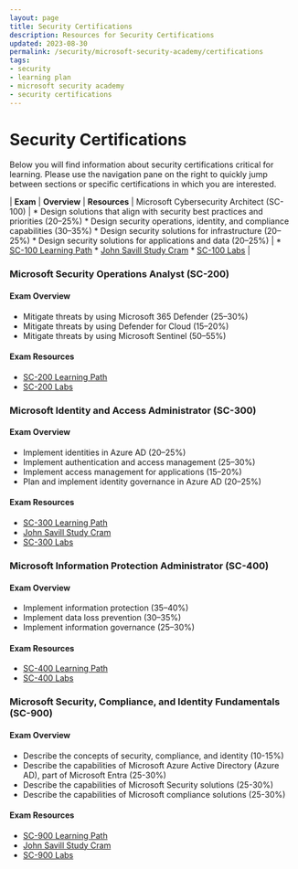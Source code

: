 ```yaml
---
layout: page
title: Security Certifications
description: Resources for Security Certifications
updated: 2023-08-30
permalink: /security/microsoft-security-academy/certifications
tags:
- security
- learning plan
- microsoft security academy
- security certifications
---
```


# Security Certifications
Below you will find information about security certifications critical for learning. Please use the navigation pane on the right to quickly jump between sections or specific certifications in which you are interested.


| **Exam** | **Overview** | **Resources**
| Microsoft Cybersecurity Architect (SC-100) | * Design solutions that align with security best practices and priorities (20–25%) * Design security operations, identity, and compliance capabilities (30–35%) * Design security solutions for infrastructure (20–25%) * Design security solutions for applications and data (20–25%) | * [SC-100 Learning Path](https://learn.microsoft.com/en-us/certifications/exams/sc-100) * [John Savill Study Cram](https://www.youtube.com/watch?v=2Qu5gQjNQh4) * [SC-100 Labs](https://github.com/MicrosoftLearning/SC-100-Microsoft-Cybersecurity-Architect) |

### Microsoft Security Operations Analyst (SC-200)
#### Exam Overview
* Mitigate threats by using Microsoft 365 Defender (25–30%)
* Mitigate threats by using Defender for Cloud (15–20%)
* Mitigate threats by using Microsoft Sentinel (50–55%)

#### Exam Resources
* [SC-200 Learning Path](https://learn.microsoft.com/en-us/certifications/exams/sc-200)
* [SC-200 Labs](https://github.com/MicrosoftLearning/SC-200T00A-Microsoft-Security-Operations-Analyst)

### Microsoft Identity and Access Administrator (SC-300)
#### Exam Overview
* Implement identities in Azure AD (20–25%)
* Implement authentication and access management (25–30%)
* Implement access management for applications (15–20%)
* Plan and implement identity governance in Azure AD (20–25%)

#### Exam Resources
* [SC-300 Learning Path](https://learn.microsoft.com/en-us/certifications/exams/sc-300)
* [John Savill Study Cram](https://www.youtube.com/watch?v=LGpgqRVG65g)
* [SC-300 Labs](https://github.com/MicrosoftLearning/SC-300-Identity-and-Access-Administrator)

### Microsoft Information Protection Administrator (SC-400)
#### Exam Overview
* Implement information protection (35–40%)
* Implement data loss prevention (30–35%)
* Implement information governance (25–30%)

#### Exam Resources
* [SC-400 Learning Path](https://learn.microsoft.com/en-us/certifications/exams/sc-400)
* [SC-400 Labs](https://github.com/MicrosoftLearning/SC-400T00A-Microsoft-Information-Protection-Administrator)

### Microsoft Security, Compliance, and Identity Fundamentals (SC-900)
#### Exam Overview
* Describe the concepts of security, compliance, and identity (10-15%)
* Describe the capabilities of Microsoft Azure Active Directory (Azure AD), part of Microsoft Entra (25-30%)
* Describe the capabilities of Microsoft Security solutions (25-30%)
* Describe the capabilities of Microsoft compliance solutions (25-30%)

#### Exam Resources
* [SC-900 Learning Path](https://learn.microsoft.com/en-us/certifications/exams/sc-900)
* [John Savill Study Cram](https://www.youtube.com/watch?v=Bz-8jM3jg-8)
* [SC-900 Labs](https://github.com/MicrosoftLearning/SC-900-Microsoft-Security-Compliance-and-Identity-Fundamentals)